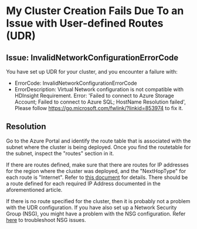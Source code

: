 
# My Cluster Creation Fails Due To an Issue with User-defined Routes (UDR)

## Issue: InvalidNetworkConfigurationErrorCode
You have set up UDR for your cluster, and you encounter a failure with:
* ErrorCode: InvalidNetworkConfigurationErrorCode
* ErrorDescription: Virtual Network configuration is not compatible with HDInsight Requirement. Error: 'Failed to connect to Azure Storage Account; Failed to connect to Azure SQL; HostName Resolution failed', Please follow https://go.microsoft.com/fwlink/?linkid=853974 to fix it.

## Resolution
Go to the Azure Portal and identify the route table that is associated with the subnet where the cluster is being deployed. Once you find the routetable for the subnet, inspect the "routes" section in it.

If there are routes defined, make sure that there are routes for IP addresses for the region where the cluster was deployed, and the "NextHopType" for each route is "Internet". Refer to [this document](https://docs.microsoft.com/en-us/azure/hdinsight/hdinsight-extend-hadoop-virtual-network#hdinsight-ip) for details. There should be a route defined for each required IP Address documented in the aforementioned article.

If there is no route specified for the cluster, then it is probably not a problem with the UDR configuration. If you have also set up a Network Security Group (NSG), you might have a problem with the NSG configuration. Refer [here](hdinsight-nsg) to troubleshoot NSG issues.
